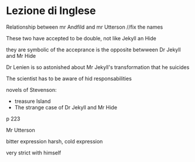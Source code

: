 # Lezione di Inglese

Relationship between mr Andfild and mr Utterson //fix the names

These two have accepted to be double, not like Jekyll an Hide

they are symbolic of the acceprance 
is the opposite betwween Dr Jekyll and Mr Hide

Dr Lenien is so astonished about Mr Jekyll's transformation that he suicides

The scientist has to be aware of hid responsabilities


novels of Stevenson:
* treasure Island
* The strange case of Dr Jekyll and Mr Hide

p 223

Mr Utterson

bitter expression
harsh, cold expression

very strict with himself
<!--stackedit_data:
eyJoaXN0b3J5IjpbLTE3MDY1MTI1ODAsMTE5MjcyOTQ4MywyND
c1MTE1MDUsMTIyNTg0NDk4Ml19
-->